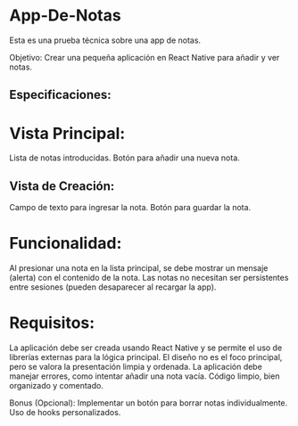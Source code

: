 # App-De-Notas
Esta es una prueba técnica sobre una app de notas.

Objetivo: Crear una pequeña aplicación en React Native para añadir y ver notas.

## Especificaciones:
# Vista Principal:

Lista de notas introducidas.
Botón para añadir una nueva nota.

## Vista de Creación:

Campo de texto para ingresar la nota.
Botón para guardar la nota.

# Funcionalidad:

Al presionar una nota en la lista principal, se debe mostrar un mensaje (alerta) con el contenido de la nota.
Las notas no necesitan ser persistentes entre sesiones (pueden desaparecer al recargar la app).

# Requisitos:

La aplicación debe ser creada usando React Native y se permite el uso de librerías externas para la lógica principal.
El diseño no es el foco principal, pero se valora la presentación limpia y ordenada.
La aplicación debe manejar errores, como intentar añadir una nota vacía.
Código limpio, bien organizado y comentado.

Bonus (Opcional):
Implementar un botón para borrar notas individualmente.
Uso de hooks personalizados.
